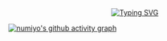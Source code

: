 <div align="center">
  <a href="http://numiyos.cn/">
    <source media="(prefers-color-scheme: light)" srcset="https://readme-typing-svg.demolab.com?font=Fira+Code&pause=1000&color=000000&width=450&lines=一日之计在于晨&center=true&size=28" alt="Typing SVG" />
    <source media="(prefers-color-scheme: dark)" srcset="https://readme-typing-svg.demolab.com?font=Fira+Code&pause=1000&color=F8F8FF&width=450&lines=一日之计在于晨&center=true&size=28" alt="Typing SVG" />
    <img alt="Typing SVG" src="" />
  </a>
</div>

[![numiyo's github activity graph](https://github-readme-activity-graph.vercel.app/graph?username=numiyo&theme=github-compact)](https://github.com/ashutosh00710/github-readme-activity-graph)

